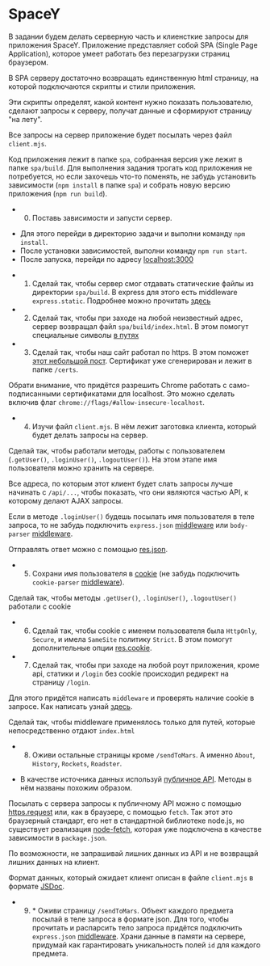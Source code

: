 # SpaceY

В задании будем делать серверную часть и клиенсткие запросы для приложения SpaceY.
Приложение представляет собой SPA (Single Page Application), которое умеет работать без перезагрузки страниц браузером.

В SPA серверу достаточно возвращать единственную html страницу, на которой подключаются скрипты и стили приложения.

Эти скрипты определят, какой контент нужно показать пользователю, сделают запросы к серверу,
получат данные и сформируют страницу "на лету".

Все запросы на сервер приложение будет посылать через файл `client.mjs`.

Код приложения лежит в папке `spa`, собранная версия уже лежит в папке `spa/build`.
Для выполнения задания трогать код приложения не потребуется, но если захочешь что-то поменять,
не забудь установить зависимости (`npm install` в папке `spa`) и собрать новую версию приложения (`npm run build`).

+ 0. Поставь зависимости и запусти сервер.

- Для этого перейди в директорию задачи и выполни команду `npm install`.
- После установки зависимостей, выполни команду `npm run start`.
- После запуска, перейди по адресу [localhost:3000](http://localhost:3000)

 + 1. Сделай так, чтобы сервер смог отдавать статические файлы из директории `spa/build`.
     В express для этого есть middleware `express.static`. Подробнее можно прочитать [здесь](https://expressjs.com/en/starter/static-files.html)

 + 2. Сделай так, чтобы при заходе на любой неизвестный адрес, сервер возвращал файл `spa/build/index.html`.
     В этом помогут специальные символы [в путях](https://expressjs.com/en/guide/routing.html#route-paths)

 + 3. Сделай так, чтобы наш сайт работал по https. В этом поможет [этот небольшой пост](https://timonweb.com/posts/running-expressjs-server-over-https/).
     Сертификат уже сгенерирован и лежит в папке `/certs`.

Обрати внимание, что придётся разрешить Chrome работать с само-подписанными сертификатами для localhost.
Это можно сделать включив флаг `chrome://flags/#allow-insecure-localhost`.

 + 4. Изучи файл `client.mjs`. В нём лежит заготовка клиента, который будет делать запросы на сервер.

Сделай так, чтобы работали методы, работы с пользователем (`.getUser()`, `.loginUser()`, `.logoutUser()`).
На этом этапе имя пользователя можно хранить на сервере.

Все адреса, по которым этот клиент будет слать запросы лучше начинать с `/api/...`,
чтобы показать, что они являются частью API, к которому делают AJAX запросы.

Если в методе `.loginUser()` будешь посылать имя пользователя в теле запроса,
то не забудь подключить `express.json` [middleware](https://expressjs.com/en/4x/api.html#express.json)
или `body-parser` [middleware](https://expressjs.com/en/resources/middleware/body-parser.html).

Отправлять ответ можно с помощью [res.json](https://expressjs.com/en/4x/api.html#res.json).

 + 5. Сохрани имя пользователя в [cookie](https://expressjs.com/en/4x/api.html#req.cookies)
     (не забудь подключить `cookie-parser` [middleware](https://expressjs.com/en/resources/middleware/cookie-parser.html)).

Сделай так, чтобы методы `.getUser()`, `.loginUser()`, `.logoutUser()` работали с cookie

 + 6. Сделай так, чтобы cookie с именем пользователя была `HttpOnly`, `Secure`, и имела `SameSite` политику `Strict`.
     В этом помогут дополнительные опции [res.cookie](https://expressjs.com/en/4x/api.html#res.cookie).

 + 7. Сделай так, чтобы при заходе на любой роут приложения, кроме api, статики и `/login` без cookie
     происходил редирект на страницу `/login`.

Для этого придётся написать `middleware` и проверять наличие cookie в запросе.
Как написать узнай [здесь](https://expressjs.com/en/guide/writing-middleware.html).

Сделай так, чтобы middleware применялось только для путей, которые непосредственно отдают `index.html`

 + 8. Оживи остальные страницы кроме `/sendToMars`. А именно `About`, `History`, `Rockets`, `Roadster`.

 + В качестве источника данных используй [публичное API](https://docs.spacexdata.com/). Методы в нём названы похожим образом.

Посылать с сервера запросы к публичному API можно с помощью [https.request](https://nodejs.org/api/https.html#https_https_request_url_options_callback)
или, как в браузере, с помощью `fetch`. Так этот это браузерный стандарт, его нет в стандартной библиотеке node.js,
но существует реализация [node-fetch](https://github.com/bitinn/node-fetch),
которая уже подключена в качестве зависимости в `package.json`.

По возможности, не запрашивай лишних данных из API и не возвращай лишних данных на клиент.

Формат данных, который ожидает клиент описан в файле `client.mjs` в формате [JSDoc](https://jsdoc.app/).

 + 9. \* Оживи страницу `/sendToMars`. Объект каждого предмета посылай в теле запроса в формате json.
     Для того, чтобы прочитать и распарсить тело запроса придётся подключить `express.json` [middleware](https://expressjs.com/en/4x/api.html#express.json).
     Храни данные в памяти на сервере, придумай как гарантировать уникальность полей `id` для каждого предмета.
